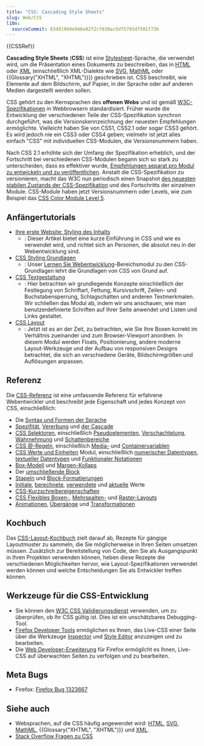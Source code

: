 ```yaml
---
title: "CSS: Cascading Style Sheets"
slug: Web/CSS
l10n:
  sourceCommit: 83dd1960e946e82f2cf830ac5df5703df501f73b
---
```


{{CSSRef}}

**Cascading Style Sheets** (**CSS**) ist eine [Stylesheet](/de/docs/Web/API/StyleSheet)-Sprache, die verwendet wird, um die Präsentation eines Dokuments zu beschreiben, das in [HTML](/de/docs/Web/HTML) oder [XML](/de/docs/Web/XML/Guides/XML_introduction) (einschließlich XML-Dialekte wie [SVG](/de/docs/Web/SVG), [MathML](/de/docs/Web/MathML) oder {{Glossary("XHTML", "XHTML")}}) geschrieben ist. CSS beschreibt, wie Elemente auf dem Bildschirm, auf Papier, in der Sprache oder auf anderen Medien dargestellt werden sollen.

CSS gehört zu den Kernsprachen des **offenen Webs** und ist gemäß [W3C-Spezifikationen](https://www.w3.org/Style/CSS/#specs) in Webbrowsern standardisiert. Früher wurde die Entwicklung der verschiedenen Teile der CSS-Spezifikation synchron durchgeführt, was die Versionskennzeichnung der neuesten Empfehlungen ermöglichte. Vielleicht haben Sie von CSS1, CSS2.1 oder sogar CSS3 gehört. Es wird jedoch nie ein CSS3 oder CSS4 geben; vielmehr ist jetzt alles einfach "CSS" mit individuellen CSS-Modulen, die Versionsnummern haben.

Nach CSS 2.1 erhöhte sich der Umfang der Spezifikation erheblich, und der Fortschritt bei verschiedenen CSS-Modulen begann sich so stark zu unterscheiden, dass es effektiver wurde, [Empfehlungen separat pro Modul zu entwickeln und zu veröffentlichen](https://www.w3.org/Style/CSS/current-work). Anstatt die CSS-Spezifikation zu versionieren, macht das W3C nun periodisch einen Snapshot [des neuesten stabilen Zustands der CSS-Spezifikation](https://www.w3.org/TR/css/) und des Fortschritts der einzelnen Module. CSS-Module haben jetzt Versionsnummern oder Levels, wie zum Beispiel das [CSS Color Module Level 5](https://drafts.csswg.org/css-color-5/).

## Anfängertutorials

- [Ihre erste Website: Styling des Inhalts](/de/docs/Learn_web_development/Getting_started/Your_first_website/Styling_the_content)
  - : Dieser Artikel bietet eine kurze Einführung in CSS und wie es verwendet wird, und richtet sich an Personen, die absolut neu in der Webentwicklung sind.
- [CSS Styling Grundlagen](/de/docs/Learn_web_development/Core/Styling_basics)
  - : Unser [Lernen Sie Webentwicklung](/de/docs/Learn_web_development)-Bereichsmodul zu den CSS-Grundlagen lehrt die Grundlagen von CSS von Grund auf.
- [CSS Textgestaltung](/de/docs/Learn_web_development/Core/Text_styling)
  - : Hier betrachten wir grundlegende Konzepte einschließlich der Festlegung von Schriftart, Fettung, Kursivschrift, Zeilen- und Buchstabensperrung, Schlagschatten und anderen Textmerkmalen. Wir schließen das Modul ab, indem wir uns anschauen, wie man benutzerdefinierte Schriften auf Ihrer Seite anwendet und Listen und Links gestaltet.
- [CSS Layout](/de/docs/Learn_web_development/Core/CSS_layout)
  - : Jetzt ist es an der Zeit, zu betrachten, wie Sie Ihre Boxen korrekt im Verhältnis zueinander und zum Browser-Viewport anordnen. In diesem Modul werden Floats, Positionierung, andere moderne Layout-Werkzeuge und der Aufbau von responsiven Designs betrachtet, die sich an verschiedene Geräte, Bildschirmgrößen und Auflösungen anpassen.

## Referenz

Die [CSS-Referenz](/de/docs/Web/CSS/Reference) ist eine umfassende Referenz für erfahrene Webentwickler und beschreibt jede Eigenschaft und jedes Konzept von CSS, einschließlich:

- Die [Syntax und Formen der Sprache](/de/docs/Web/CSS/CSS_syntax/Syntax)
- [Spezifität](/de/docs/Web/CSS/CSS_cascade/Specificity), [Vererbung](/de/docs/Web/CSS/CSS_cascade/Inheritance) und [der Cascade](/de/docs/Web/CSS/CSS_cascade/Cascade)
- [CSS Selektoren](/de/docs/Web/CSS/CSS_selectors), einschließlich [Pseudoelementen](/de/docs/Web/CSS/CSS_pseudo-elements), [Verschachtelung](/de/docs/Web/CSS/CSS_nesting), [Wahrnehmung](/de/docs/Web/CSS/CSS_scoping) und [Schattenbereiche](/de/docs/Web/CSS/CSS_shadow_parts)
- [CSS @-Regeln](/de/docs/Web/CSS/CSS_syntax/At-rule), einschließlich [Media-](/de/docs/Web/CSS/CSS_media_queries) und [Containervariablen](/de/docs/Web/CSS/CSS_containment)
- [CSS Werte und Einheiten](/de/docs/Web/CSS/CSS_Values_and_Units) Modul, einschließlich [numerischer Datentypen](/de/docs/Web/CSS/CSS_Values_and_Units/Numeric_data_types), [textueller Datentypen](/de/docs/Web/CSS/CSS_Values_and_Units/Textual_data_types) und [Funktionaler Notationen](/de/docs/Web/CSS/CSS_Functions)
- [Box-Modell](/de/docs/Web/CSS/CSS_box_model/Introduction_to_the_CSS_box_model) und [Margen-Kollaps](/de/docs/Web/CSS/CSS_box_model/Mastering_margin_collapsing)
- Der [umschließende Block](/de/docs/Web/CSS/CSS_display/Containing_block)
- [Stapeln](/de/docs/Web/CSS/CSS_positioned_layout/Understanding_z-index/Stacking_context) und [Block-Formatierungen](/de/docs/Web/CSS/CSS_display/Block_formatting_context)
- [Initiale](/de/docs/Web/CSS/CSS_cascade/initial_value), [berechnete](/de/docs/Web/CSS/CSS_cascade/computed_value), [verwendete](/de/docs/Web/CSS/CSS_cascade/used_value) und [aktuelle](/de/docs/Web/CSS/CSS_cascade/actual_value) Werte
- [CSS-Kurzschreibereigenschaften](/de/docs/Web/CSS/Shorthand_properties)
- [CSS Flexibles Boxen-](/de/docs/Web/CSS/CSS_flexible_box_layout), [Mehrspalten-](/de/docs/Web/CSS/CSS_multicol_layout) und [Raster-Layouts](/de/docs/Web/CSS/CSS_grid_layout)
- [Animationen](/de/docs/Web/CSS/CSS_animations), [Übergänge](/de/docs/Web/CSS/CSS_transitions) und [Transformationen](/de/docs/Web/CSS/CSS_transforms)

## Kochbuch

Das [CSS-Layout-Kochbuch](/de/docs/Web/CSS/Layout_cookbook) zielt darauf ab, Rezepte für gängige Layoutmuster zu sammeln, die Sie möglicherweise in Ihren Seiten umsetzen müssen. Zusätzlich zur Bereitstellung von Code, den Sie als Ausgangspunkt in Ihren Projekten verwenden können, heben diese Rezepte die verschiedenen Möglichkeiten hervor, wie Layout-Spezifikationen verwendet werden können und welche Entscheidungen Sie als Entwickler treffen können.

## Werkzeuge für die CSS-Entwicklung

- Sie können den [W3C CSS Validierungsdienst](https://jigsaw.w3.org/css-validator/) verwenden, um zu überprüfen, ob Ihr CSS gültig ist. Dies ist ein unschätzbares Debugging-Tool.
- [Firefox Developer Tools](https://firefox-source-docs.mozilla.org/devtools-user/index.html) ermöglichen es Ihnen, das Live-CSS einer Seite über die Werkzeuge [Inspector](https://firefox-source-docs.mozilla.org/devtools-user/page_inspector/index.html) und [Style Editor](https://firefox-source-docs.mozilla.org/devtools-user/style_editor/index.html) anzuzeigen und zu bearbeiten.
- Die [Web Developer-Erweiterung](https://addons.mozilla.org/en-US/firefox/addon/web-developer/) für Firefox ermöglicht es Ihnen, Live-CSS auf überwachten Seiten zu verfolgen und zu bearbeiten.

## Meta Bugs

- Firefox: [Firefox Bug 1323667](https://bugzil.la/1323667)

## Siehe auch

- Websprachen, auf die CSS häufig angewendet wird: [HTML](/de/docs/Web/HTML), [SVG](/de/docs/Web/SVG), [MathML](/de/docs/Web/MathML), {{Glossary("XHTML", "XHTML")}} und [XML](/de/docs/Web/XML/Guides/XML_introduction).
- [Stack Overflow Fragen zu CSS](https://stackoverflow.com/questions/tagged/css)

